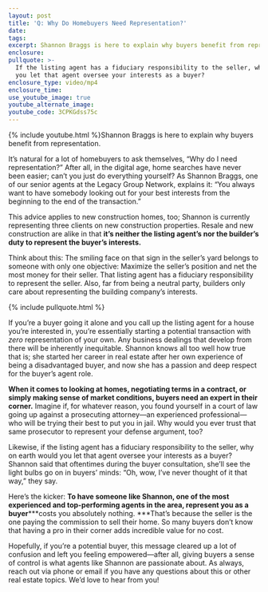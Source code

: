 ```yaml
---
layout: post
title: 'Q: Why Do Homebuyers Need Representation?'
date:
tags:
excerpt: Shannon Braggs is here to explain why buyers benefit from representation.
enclosure:
pullquote: >-
  If the listing agent has a fiduciary responsibility to the seller, why would
  you let that agent oversee your interests as a buyer?
enclosure_type: video/mp4
enclosure_time:
use_youtube_image: true
youtube_alternate_image:
youtube_code: 3CPKGdss75c
---
```


{% include youtube.html %}Shannon Braggs is here to explain why buyers benefit from representation.

It’s natural for a lot of homebuyers to ask themselves, “Why do I need representation?” After all, in the digital age, home searches have never been easier; can’t you just do everything yourself? As Shannon Braggs, one of our senior agents at the Legacy Group Network, explains it: “You always want to have somebody looking out for your best interests from the beginning to the end of the transaction.”&nbsp;

This advice applies to new construction homes, too; Shannon is currently representing three clients on new construction properties. Resale and new construction are alike in that **it’s neither the listing agent’s nor the builder’s duty to represent the buyer’s interests.&nbsp;**

Think about this: The smiling face on that sign in the seller’s yard belongs to someone with only one objective: Maximize the seller’s position and net the most money for their seller. That listing agent has a fiduciary responsibility to represent the seller. Also, far from being a neutral party, builders only care about representing the building company’s interests.&nbsp;&nbsp;

{% include pullquote.html %}

If you’re a buyer going it alone and you call up the listing agent for a house you’re interested in, you’re essentially starting a potential transaction with *zero* representation of your own. Any business dealings that develop from there will be inherently inequitable. Shannon knows all too well how true that is; she started her career in real estate after her own experience of being a disadvantaged buyer, and now she has a passion and deep respect for the buyer’s agent role.&nbsp;

**When it comes to looking at homes, negotiating terms in a contract, or simply making sense of market conditions, buyers need an expert in their corner.** Imagine if, for whatever reason, you found yourself in a court of law going up against a prosecuting attorney—an experienced professional—who will be trying their best to put you in jail. Why would you ever trust that same prosecutor to represent your defense argument, too?

Likewise, if the listing agent has a fiduciary responsibility to the seller, why on earth would you let that agent oversee your interests as a buyer? Shannon said that oftentimes during the buyer consultation, she’ll see the light bulbs go on in buyers’ minds: “Oh, wow, I’ve never thought of it that way,” they say.&nbsp;

Here’s the kicker: **To have someone like Shannon, one of the most experienced and top-performing agents in the area, represent you as a buyer*****costs you absolutely nothing. ***That’s because the seller is the one paying the commission to sell their home. So many buyers don’t know that having a pro in their corner adds incredible value for no cost.&nbsp;

Hopefully, if you’re a potential buyer, this message cleared up a lot of confusion and left you feeling empowered—after all, giving buyers a sense of control is what agents like Shannon are passionate about. As always, reach out via phone or email if you have any questions about this or other real estate topics. We’d love to hear from you\!&nbsp;